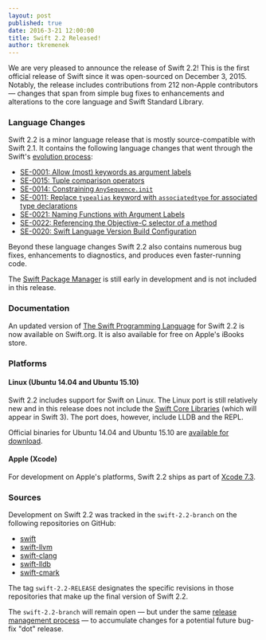 ```yaml
---
layout: post
published: true
date: 2016-3-21 12:00:00
title: Swift 2.2 Released!
author: tkremenek
---
```


We are very pleased to announce the release of Swift 2.2!  This is the first official release of Swift since it was open-sourced on December 3, 2015.  Notably, the release includes contributions from 212 non-Apple contributors &mdash; changes that span from simple bug fixes to enhancements and alterations to the core language and Swift Standard Library.

### Language Changes

Swift 2.2 is a minor language release that is mostly source-compatible with Swift 2.1.  It contains the following language changes that went through the Swift's [evolution process](/contributing/#participating-in-the-swift-evolution-process):

* [SE-0001: Allow (most) keywords as argument labels](https://github.com/apple/swift-evolution/blob/master/proposals/0001-keywords-as-argument-labels.md)
* [SE-0015: Tuple comparison operators](https://github.com/apple/swift-evolution/blob/master/proposals/0015-tuple-comparison-operators.md)
* [SE-0014: Constraining `AnySequence.init`](https://github.com/apple/swift-evolution/blob/master/proposals/0014-constrained-AnySequence.md)
* [SE-0011: Replace `typealias` keyword with `associatedtype` for associated type declarations](https://github.com/apple/swift-evolution/blob/master/proposals/0011-replace-typealias-associated.md)
* [SE-0021: Naming Functions with Argument Labels](https://github.com/apple/swift-evolution/blob/master/proposals/0021-generalized-naming.md)
* [SE-0022: Referencing the Objective-C selector of a method](https://github.com/apple/swift-evolution/blob/master/proposals/0022-objc-selectors.md)
* [SE-0020: Swift Language Version Build Configuration](https://github.com/apple/swift-evolution/blob/master/proposals/0020-if-swift-version.md)

Beyond these language changes Swift 2.2 also contains numerous bug fixes, enhancements to diagnostics, and produces even faster-running code.

The [Swift Package Manager](/package-manager/) is still early in development and is not included in this release.

### Documentation

An updated version of [The Swift Programming Language](/documentation/#the-swift-programming-language) for Swift 2.2 is now available on Swift.org.  It is also available for free on Apple's iBooks store.

### Platforms

#### Linux (Ubuntu 14.04 and Ubuntu 15.10)

Swift 2.2 includes support for Swift on Linux.  The Linux port is still relatively new and in this release does not include the [Swift Core Libraries](/core-libraries/) (which will appear in Swift 3).  The port does, however, include LLDB and the REPL.

Official binaries for Ubuntu 14.04 and Ubuntu 15.10 are [available for download](/download/).

#### Apple (Xcode)

For development on Apple's platforms, Swift 2.2 ships as part of [Xcode 7.3](https://developer.apple.com/download/all/?q=xcode).

### Sources

Development on Swift 2.2 was tracked in the `swift-2.2-branch` on the following repositories on GitHub:

* [swift]
* [swift-llvm]
* [swift-clang]
* [swift-lldb]
* [swift-cmark]

The tag `swift-2.2-RELEASE` designates the specific revisions in those repositories that make up the final version of Swift 2.2.

The `swift-2.2-branch` will remain open &mdash; but under the same [release management process](/blog/swift-2-2-release-process/) &mdash; to accumulate changes for a potential future bug-fix "dot" release.

[swift-dev]: https://lists.swift.org/mailman/listinfo/swift-dev
[swift]: https://github.com/apple/swift
[swift-llvm]: https://github.com/apple/swift-llvm
[swift-clang]: https://github.com/apple/swift-clang
[swift-lldb]: https://github.com/apple/swift-lldb
[swift-cmark]: https://github.com/apple/swift-cmark
